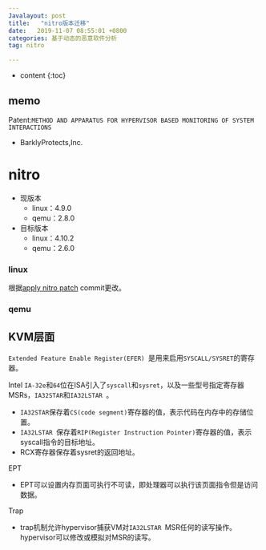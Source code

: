 ```yaml
---
Javalayout: post
title:   "nitro版本迁移"
date:   2019-11-07 08:55:01 +0800
categories: 基于动态的恶意软件分析
tag: nitro

---
```


* content
{:toc}




## memo

Patent:`METHOD AND APPARATUS FOR HYPERVISOR BASED MONITORING OF SYSTEM INTERACTIONS `

* BarklyProtects,Inc. 

# nitro

* 现版本
  * linux：4.9.0
  * qemu：2.8.0
* 目标版本
  * linux：4.10.2
  * qemu：2.6.0

### linux

根据[apply nitro patch](https://github.com/KVM-VMI/kvm/commit/19e4dd42830f70a1cad9826bff2c3931f1e1020f) commit更改。

### qemu



## KVM层面

`Extended Feature Enable Register(EFER) `是用来启用`SYSCALL/SYSRET`的寄存器。

Intel `IA-32e`和`64`位在ISA引入了`syscall`和`sysret`，以及一些型号指定寄存器MSRs，`IA32STAR`和`IA32LSTAR `。

* `IA32STAR`保存着`CS(code segment)`寄存器的值，表示代码在内存中的存储位置。
* `IA32LSTAR `保存着`RIP(Register Instruction Pointer)`寄存器的值，表示syscall指令的目标地址。
* RCX寄存器保存着sysret的返回地址。

EPT

* EPT可以设置内存页面可执行不可读，即处理器可以执行该页面指令但是访问数据。

Trap

* trap机制允许hypervisor捕获VM对`IA32LSTAR `MSR任何的读写操作。hypervisor可以修改或模拟对MSR的读写。

